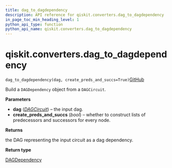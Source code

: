 ```yaml
---
title: dag_to_dagdependency
description: API reference for qiskit.converters.dag_to_dagdependency
in_page_toc_min_heading_level: 1
python_api_type: function
python_api_name: qiskit.converters.dag_to_dagdependency
---
```


# qiskit.converters.dag\_to\_dagdependency

<span id="qiskit.converters.dag_to_dagdependency" />

`dag_to_dagdependency(dag, create_preds_and_succs=True)`[GitHub](https://github.com/qiskit/qiskit/tree/stable/0.39/qiskit/converters/dag_to_dagdependency.py "view source code")

Build a `DAGDependency` object from a `DAGCircuit`.

**Parameters**

*   **dag** ([*DAGCircuit*](qiskit.dagcircuit.DAGCircuit "qiskit.dagcircuit.DAGCircuit")) – the input dag.
*   **create\_preds\_and\_succs** (*bool*) – whether to construct lists of predecessors and successors for every node.

**Returns**

the DAG representing the input circuit as a dag dependency.

**Return type**

[DAGDependency](qiskit.dagcircuit.DAGDependency "qiskit.dagcircuit.DAGDependency")

